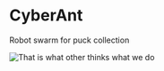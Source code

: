 # CyberAnt
Robot swarm for puck collection

![That is what other thinks what we do](https://user-images.githubusercontent.com/44849247/95729292-fd4b9880-0c7c-11eb-8f29-3c1c36fef2b2.jpg)
